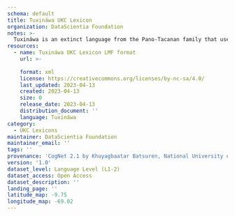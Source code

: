 ```yaml
---
schema: default
title: Tuxináwa UKC Lexicon
organization: DataScientia Foundation
notes: >-
  Tuxináwa is an extinct language from the Pano-Tacanan family that used to be spoken in South America. The UKC Lexicon of Tuxináwa is represented as a lexico-semantic network. It consists of words, word senses, synsets, as well as sense-level and synset-level relationships
resources:
  - name: Tuxináwa UKC Lexicon LMF format
    url: >-
      
    format: xml
    license: https://creativecommons.org/licenses/by-nc-sa/4.0/
    last_updated: 2023-04-13
    created: 2023-04-13
    size: 0
    release_date: 2023-04-13
    distribution_document: ''
    language: Tuxináwa
category:
  - UKC Lexicons
maintainer: DataScientia Foundation
maintainer_email: ''
tags: ''
provenance: 'CogNet 2.1 by Khuyagbaatar Batsuren, National University of Mongolia (http://cognet.ukc.disi.unitn.it); Native Languages of the Americas 2021.11. by Laura Redish and Orrin Lewis (http://www.native-languages.org); Princeton WordNet 2.1 by Princeton University (https://wordnet.princeton.edu)'
version: '1.0'
dataset_level: Language Level (L1-2)
dataset_access: Open Access
dataset_description: ''
landing_page: ''
latitude_map: -9.75
longitude_map: -69.02
---
```

